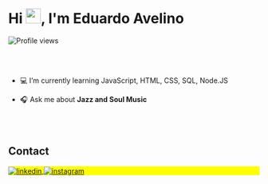 <h1 align="left">Hi <img src="https://raw.githubusercontent.com/kaueMarques/kaueMarques/master/hi.gif" height="30px">, I'm Eduardo Avelino</h1>
<p align="left"> <img src="https://komarev.com/ghpvc/?username=edupreto&color=blue" alt="Profile views" /> </p>

<br><br>

- 💻 I’m currently learning JavaScript, HTML, CSS, SQL, Node.JS

- 🎧 Ask me about **Jazz and Soul Music**

<br><br>

## Contact

<p align="left" style="background:yellow">
<a href="https://linkedin.com/in/eduardo-avelino" target="_blank">
  <img align="center" src="https://img.shields.io/badge/-eduardoavelino-05122A?style=flat&logo=linkedin" alt="linkedin"/>
</a>
<a href="https://instagram.com/edu_preto_" target="_blank">
 <img align="center" src="https://img.shields.io/badge/-edu_preto_-05122A?style=flat&logo=instagram" alt="instagram"/>
</a>
</p>

<!--


Here are some ideas to get you started:

- 🔭 I’m currently working on ...
- 🌱 I’m currently learning ...
- 👯 I’m looking to collaborate on ...
- 🤔 I’m looking for help with ...
- 💬 Ask me about ...
- 📫 How to reach me: ...
- 😄 Pronouns: ...
- ⚡ Fun fact: ...
-->
